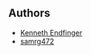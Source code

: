 ## Authors

- [Kenneth Endfinger](https://github.com/kaendfinger)
- [samrg472](https://github.com/samrg472)